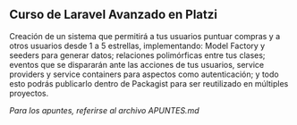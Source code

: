 ## Curso de Laravel Avanzado en Platzi

Creación de un sistema que permitirá a tus usuarios puntuar compras y a otros usuarios desde 1 a 5 estrellas, implementando: Model Factory y seeders para generar datos; relaciones polimórficas entre tus clases; eventos que se dispararán ante las acciones de tus usuarios, service providers y service containers para aspectos como autenticación; y todo esto podrás publicarlo dentro de Packagist para ser reutilizado en múltiples proyectos.

*Para los apuntes, referirse al archivo APUNTES.md*


